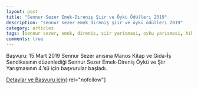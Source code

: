 ```yaml
---
layout: post
title: "Sennur Sezer Emek-Direniş Şiir ve Öykü Ödülleri 2019"
description: "sennur sezer emek direniş şiir ve öykü ödülleri 2019"
category: articles
tags: [sennur sezer, emek, direnis, siir yarismasi, oyku yarismasi, hikaye yarismasi, odulleri, manos kitap, gida is sendikasi]
comments: true
---
```


Başvuru: 15 Mart 2019
Sennur Sezer anısına Manos Kitap ve Gıda-İş Sendikasının düzenlediği Sennur Sezer Emek-Direniş Öykü ve Şiir Yarışmasının 4.’sü için başvurular başladı.

[Detaylar ve Başvuru için](https://ekmekvegul.net/etkinlik-takvimi/sennur-sezer-emek-direnis-siir-ve-oyku-odulleri-2019){:rel="nofollow"}